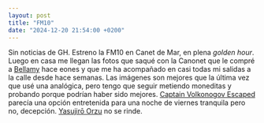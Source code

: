 ```yaml
---
layout: post
title: "FM10"
date: "2024-12-20 21:54:00 +0200"
---
```


Sin noticias de GH. Estreno la FM10 en Canet de Mar, en plena _golden hour_.
Luego en casa me llegan las fotos que saqué con la Canonet que le compré a
[Bellamy](https://www.japancamerahunter.com) hace eones y que me ha
acompañado en casi todas mi salidas a la calle desde hace semanas. Las imágenes son mejores
que la última vez que usé una analógica, pero tengo que seguir metiendo
moneditas y probando porque podrían haber sido mejores. [Captain Volkonogov
Escaped](https://letterboxd.com/javier/film/captain-volkonogov-escaped) parecía
una opción entretenida para una noche de viernes tranquila pero no, decepción. [Yasujirō Orzu](https://bsky.app/profile/javier.bsky.social/post/3lcfjryqi7c24) no se rinde.
